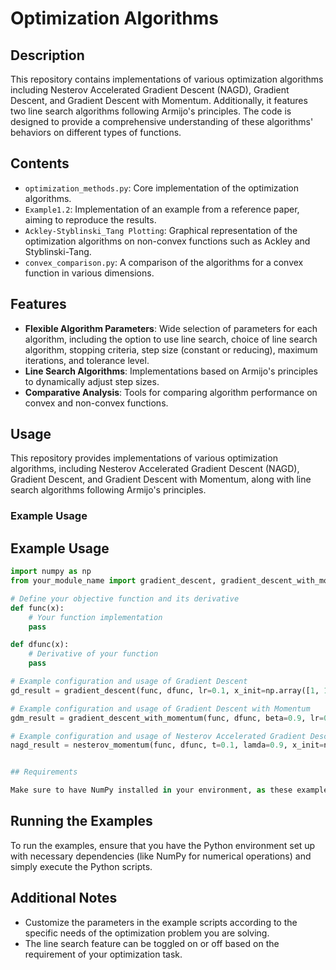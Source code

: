 # Optimization Algorithms

## Description

This repository contains implementations of various optimization algorithms including Nesterov Accelerated Gradient Descent (NAGD), Gradient Descent, and Gradient Descent with Momentum. Additionally, it features two line search algorithms following Armijo's principles. The code is designed to provide a comprehensive understanding of these algorithms' behaviors on different types of functions.

## Contents

- `optimization_methods.py`: Core implementation of the optimization algorithms.
- `Example1.2`: Implementation of an example from a reference paper, aiming to reproduce the results.
- `Ackley-Styblinski_Tang Plotting`: Graphical representation of the optimization algorithms on non-convex functions such as Ackley and Styblinski-Tang.
- `convex_comparison.py`: A comparison of the algorithms for a convex function in various dimensions.

## Features

- **Flexible Algorithm Parameters**: Wide selection of parameters for each algorithm, including the option to use line search, choice of line search algorithm, stopping criteria, step size (constant or reducing), maximum iterations, and tolerance level.
- **Line Search Algorithms**: Implementations based on Armijo's principles to dynamically adjust step sizes.
- **Comparative Analysis**: Tools for comparing algorithm performance on convex and non-convex functions.

## Usage

This repository provides implementations of various optimization algorithms, including Nesterov Accelerated Gradient Descent (NAGD), Gradient Descent, and Gradient Descent with Momentum, along with line search algorithms following Armijo's principles.

### Example Usage

## Example Usage

```python
import numpy as np
from your_module_name import gradient_descent, gradient_descent_with_momentum, nesterov_momentum

# Define your objective function and its derivative
def func(x):
    # Your function implementation
    pass

def dfunc(x):
    # Derivative of your function
    pass

# Example configuration and usage of Gradient Descent
gd_result = gradient_descent(func, dfunc, lr=0.1, x_init=np.array([1, 1]), max_iter=1000, tol=1e-6, line_search=True)

# Example configuration and usage of Gradient Descent with Momentum
gdm_result = gradient_descent_with_momentum(func, dfunc, beta=0.9, lr=0.1, x_init=np.array([1, 1]), max_iter=5000, tol=1e-6, line_search=False)

# Example configuration and usage of Nesterov Accelerated Gradient Descent
nagd_result = nesterov_momentum(func, dfunc, t=0.1, lamda=0.9, x_init=np.array([1, 1]), max_iter=4000, tol=1e-6, stop_criterion=0, line_search=True, dec_stepsize=True)


## Requirements

Make sure to have NumPy installed in your environment, as these examples use `numpy.array` for initializing `x_init`.
```


## Running the Examples

To run the examples, ensure that you have the Python environment set up with necessary dependencies (like NumPy for numerical operations) and simply execute the Python scripts.

## Additional Notes

- Customize the parameters in the example scripts according to the specific needs of the optimization problem you are solving.
- The line search feature can be toggled on or off based on the requirement of your optimization task.


